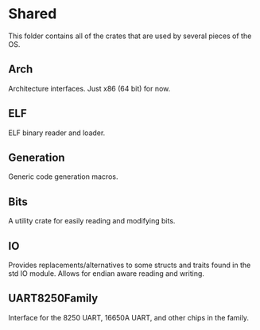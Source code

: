 # Shared
This folder contains all of the crates that are used by several pieces of the OS.
## Arch
Architecture interfaces. Just x86 (64 bit) for now.
## ELF
ELF binary reader and loader.
## Generation
Generic code generation macros.
## Bits
A utility crate for easily reading and modifying bits.
## IO
Provides replacements/alternatives to some structs and traits found in the std IO module. Allows for endian aware reading and writing.
## UART8250Family
Interface for the 8250 UART, 16650A UART, and other chips in the family.